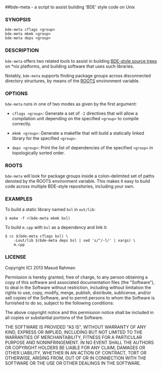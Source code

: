 ##bde-meta - a script to assist building 'BDE' style code on Unix

### SYNOPSIS

`bde-meta cflags <group>`<br/>
`bde-meta mkmk <group>`<br/>
`bde-meta deps <group>`

### DESCRIPTION

`bde-meta` offers two related tools to assist in building [BDE-style source
trees](https://github.com/bloomberg/bsl) on *nix platforms, and building
software that uses such libraries.

Notably, `bde-meta` supports finding package groups across disconnected
directory structures, by means of the [ROOTS](#roots) environment variable.

### OPTIONS

`bde-meta` runs in one of two modes as given by the first argument:

  * `cflags <group>`:
    Generate a set of `-I` directives that will allow a compilation unit
    depending on the specified `<group>` to compile correctly.

  * `mkmk <group>`:
    Generate a makefile that will build a statically linked library for the
    specified `<group>`.

  * `deps <group>`:
    Print the list of dependencies of the specified `<group>` in topologically
    sorted order.

### ROOTS
<a name="roots"></a>

`bde-meta` will look for package groups inside a colon-delimited set of paths
denoted by the ROOTS environment variable. This makes it easy to build code
across multiple BDE-style repositories, including your own.

### EXAMPLES

To build a static library named `bsl` in `out/lib`:

    $ make -f <(bde-meta mkmk bsl)

To build `m.cpp` with `bsl` as a dependency and link it:

    $ cc $(bde-meta cflags bsl) \
        -Lout/lib $(bde-meta deps bsl | sed 's/^/-l/' | xargs) \
        m.cpp

### LICENSE

Copyright (C) 2013 Masud Rahman

Permission is hereby granted, free of charge, to any person obtaining a copy of
this software and associated documentation files (the "Software"), to deal in
the Software without restriction, including without limitation the rights to
use, copy, modify, merge, publish, distribute, sublicense, and/or sell copies
of the Software, and to permit persons to whom the Software is furnished to do
so, subject to the following conditions:

The above copyright notice and this permission notice shall be included in all
copies or substantial portions of the Software.

THE SOFTWARE IS PROVIDED "AS IS", WITHOUT WARRANTY OF ANY KIND, EXPRESS OR
IMPLIED, INCLUDING BUT NOT LIMITED TO THE WARRANTIES OF MERCHANTABILITY,
FITNESS FOR A PARTICULAR PURPOSE AND NONINFRINGEMENT. IN NO EVENT SHALL THE
AUTHORS OR COPYRIGHT HOLDERS BE LIABLE FOR ANY CLAIM, DAMAGES OR OTHER
LIABILITY, WHETHER IN AN ACTION OF CONTRACT, TORT OR OTHERWISE, ARISING FROM,
OUT OF OR IN CONNECTION WITH THE SOFTWARE OR THE USE OR OTHER DEALINGS IN THE
SOFTWARE.


